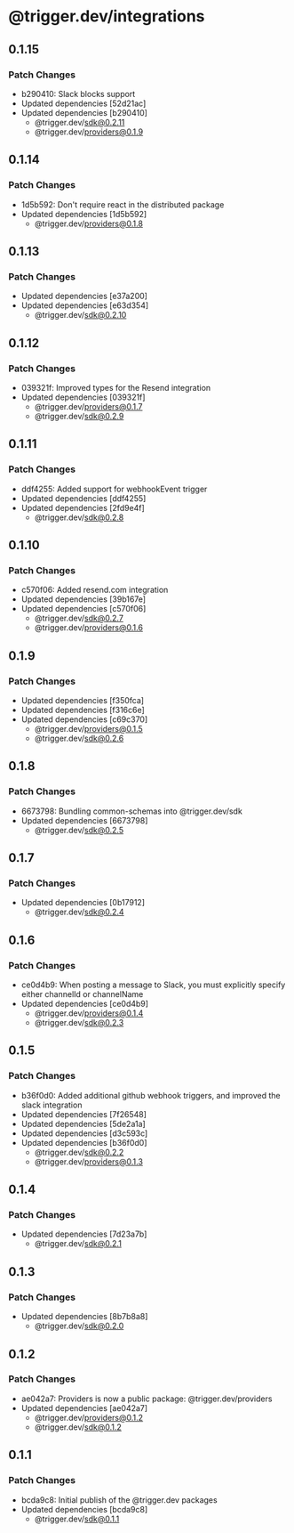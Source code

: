 # @trigger.dev/integrations

## 0.1.15

### Patch Changes

- b290410: Slack blocks support
- Updated dependencies [52d21ac]
- Updated dependencies [b290410]
  - @trigger.dev/sdk@0.2.11
  - @trigger.dev/providers@0.1.9

## 0.1.14

### Patch Changes

- 1d5b592: Don't require react in the distributed package
- Updated dependencies [1d5b592]
  - @trigger.dev/providers@0.1.8

## 0.1.13

### Patch Changes

- Updated dependencies [e37a200]
- Updated dependencies [e63d354]
  - @trigger.dev/sdk@0.2.10

## 0.1.12

### Patch Changes

- 039321f: Improved types for the Resend integration
- Updated dependencies [039321f]
  - @trigger.dev/providers@0.1.7
  - @trigger.dev/sdk@0.2.9

## 0.1.11

### Patch Changes

- ddf4255: Added support for webhookEvent trigger
- Updated dependencies [ddf4255]
- Updated dependencies [2fd9e4f]
  - @trigger.dev/sdk@0.2.8

## 0.1.10

### Patch Changes

- c570f06: Added resend.com integration
- Updated dependencies [39b167e]
- Updated dependencies [c570f06]
  - @trigger.dev/sdk@0.2.7
  - @trigger.dev/providers@0.1.6

## 0.1.9

### Patch Changes

- Updated dependencies [f350fca]
- Updated dependencies [f316c6e]
- Updated dependencies [c69c370]
  - @trigger.dev/providers@0.1.5
  - @trigger.dev/sdk@0.2.6

## 0.1.8

### Patch Changes

- 6673798: Bundling common-schemas into @trigger.dev/sdk
- Updated dependencies [6673798]
  - @trigger.dev/sdk@0.2.5

## 0.1.7

### Patch Changes

- Updated dependencies [0b17912]
  - @trigger.dev/sdk@0.2.4

## 0.1.6

### Patch Changes

- ce0d4b9: When posting a message to Slack, you must explicitly specify either channelId or channelName
- Updated dependencies [ce0d4b9]
  - @trigger.dev/providers@0.1.4
  - @trigger.dev/sdk@0.2.3

## 0.1.5

### Patch Changes

- b36f0d0: Added additional github webhook triggers, and improved the slack integration
- Updated dependencies [7f26548]
- Updated dependencies [5de2a1a]
- Updated dependencies [d3c593c]
- Updated dependencies [b36f0d0]
  - @trigger.dev/sdk@0.2.2
  - @trigger.dev/providers@0.1.3

## 0.1.4

### Patch Changes

- Updated dependencies [7d23a7b]
  - @trigger.dev/sdk@0.2.1

## 0.1.3

### Patch Changes

- Updated dependencies [8b7b8a8]
  - @trigger.dev/sdk@0.2.0

## 0.1.2

### Patch Changes

- ae042a7: Providers is now a public package: @trigger.dev/providers
- Updated dependencies [ae042a7]
  - @trigger.dev/providers@0.1.2
  - @trigger.dev/sdk@0.1.2

## 0.1.1

### Patch Changes

- bcda9c8: Initial publish of the @trigger.dev packages
- Updated dependencies [bcda9c8]
  - @trigger.dev/sdk@0.1.1
